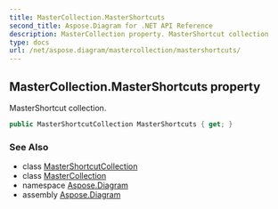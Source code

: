 ```yaml
---
title: MasterCollection.MasterShortcuts
second_title: Aspose.Diagram for .NET API Reference
description: MasterCollection property. MasterShortcut collection
type: docs
url: /net/aspose.diagram/mastercollection/mastershortcuts/
---
```

## MasterCollection.MasterShortcuts property

MasterShortcut collection.

```csharp
public MasterShortcutCollection MasterShortcuts { get; }
```

### See Also

* class [MasterShortcutCollection](../../mastershortcutcollection/)
* class [MasterCollection](../)
* namespace [Aspose.Diagram](../../mastercollection/)
* assembly [Aspose.Diagram](../../../)



